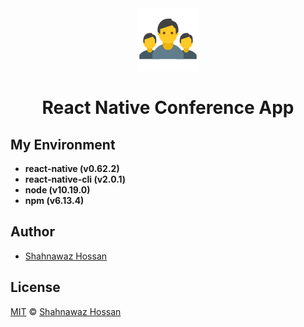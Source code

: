 <div align="center">
  <img alt="Conference App Logo" src="./assets/images/Logo.png" />
  <h1>React Native Conference App</h1>
</div>

## My Environment

- **react-native (v0.62.2)**
- **react-native-cli (v2.0.1)**
- **node (v10.19.0)**
- **npm (v6.13.4)**

## Author
* [Shahnawaz Hossan][author]

## License
[MIT][license] © [Shahnawaz Hossan][author]


<!-- Definitions -->
[author]: https://pabonsec.github.io
[license]: LICENSE